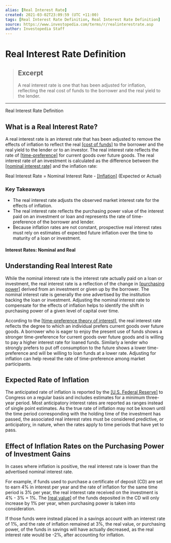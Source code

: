 ```yaml
---
alias: [Real Interest Rate]
created: 2021-03-02T23:09:59 (UTC +11:00)
tags: [Real Interest Rate Definition, Real Interest Rate Definition]
source: https://www.investopedia.com/terms/r/realinterestrate.asp
author: Investopedia Staff
---
```


# Real Interest Rate Definition

> ## Excerpt
> A real interest rate is one that has been adjusted for inflation, reflecting the real cost of funds to the borrower and the real yield to the lender.

---

Real Interest Rate Definition
## What is a Real Interest Rate?

A real interest rate is an interest rate that has been adjusted to remove the effects of inflation to reflect the real [[cost of funds]](https://www.investopedia.com/terms/c/costoffunds.asp) to the borrower and the real yield to the lender or to an investor. The real interest rate reflects the rate of [[time-preference]](https://www.investopedia.com/terms/t/time-preference-theory-of-interest.asp) for current goods over future goods. The real interest rate of an investment is calculated as the difference between the [[nominal interest rate]](https://www.investopedia.com/terms/n/nominalinterestrate.asp) and the inflation rate:

Real Interest Rate = Nominal Interest Rate - [[Inflation]](https://www.investopedia.com/terms/i/inflation.asp) (Expected or Actual)

### Key Takeaways

-   The real interest rate adjusts the observed market interest rate for the effects of inflation.
-   The real interest rate reflects the purchasing power value of the interest paid on an investment or loan and represents the rate of time-preference of the borrower and lender.
-   Because inflation rates are not constant, prospective real interest rates must rely on estimates of expected future inflation over the time to maturity of a loan or investment.

#### Interest Rates: Nominal and Real

## Understanding Real Interest Rate

While the nominal interest rate is the interest rate actually paid on a loan or investment, the real interest rate is a reflection of the change in [[purchasing power]](https://www.investopedia.com/terms/p/purchasingpower.asp) derived from an investment or given up by the borrower. The nominal interest rate is generally the one advertised by the institution backing the loan or investment. Adjusting the nominal interest rate to compensate for the effects of inflation helps to identify the shift in purchasing power of a given level of capital over time.

According to the [[time-preference theory of interest]](https://www.investopedia.com/terms/t/time-preference-theory-of-interest.asp), the real interest rate reflects the degree to which an individual prefers current goods over future goods. A borrower who is eager to enjoy the present use of funds shows a stronger time-preference for current goods over future goods and is willing to pay a higher interest rate for loaned funds. Similarly a lender who strongly prefers to put off consumption to the future shows a lower time-preference and will be willing to loan funds at a lower rate. Adjusting for inflation can help reveal the rate of time-preference among market participants.

## Expected Rate of Inflation

The anticipated rate of inflation is reported by the [[U.S. Federal Reserve]](https://www.investopedia.com/terms/f/federalreservebank.asp) to Congress on a regular basis and includes estimates for a minimum three-year period. Most anticipatory interest rates are reported as ranges instead of single point estimates. As the true rate of inflation may not be known until the time period corresponding with the holding time of the investment has passed, the associated real interest rates must be considered predictive, or anticipatory, in nature, when the rates apply to time periods that have yet to pass.

## Effect of Inflation Rates on the Purchasing Power of Investment Gains

In cases where inflation is positive, the real interest rate is lower than the advertised nominal interest rate.

For example, if funds used to purchase a certificate of deposit (CD) are set to earn 4% in interest per year and the rate of inflation for the same time period is 3% per year, the real interest rate received on the investment is 4% - 3% = 1%. The [[real value]](https://www.investopedia.com/terms/r/real-value.asp) of the funds deposited in the CD will only increase by 1% per year, when purchasing power is taken into consideration.

If those funds were instead placed in a savings account with an interest rate of 1%, and the rate of inflation remained at 3%, the real value, or purchasing power, of the funds in savings will have actually decreased, as the real interest rate would be -2%, after accounting for inflation.
